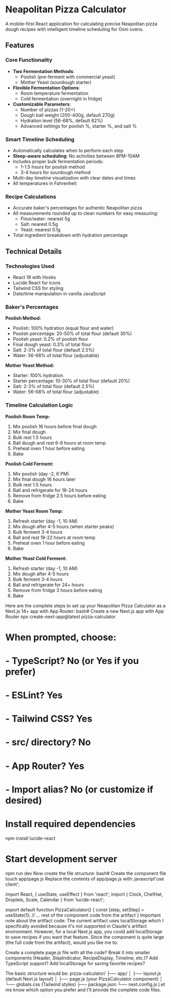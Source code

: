 # Neapolitan Pizza Calculator

A mobile-first React application for calculating precise Neapolitan pizza dough recipes with intelligent timeline scheduling for Ooni ovens.

## Features

### Core Functionality
- **Two Fermentation Methods**:
  - Poolish (pre-ferment with commercial yeast)
  - Mother Yeast (sourdough starter)
- **Flexible Fermentation Options**:
  - Room temperature fermentation
  - Cold fermentation (overnight in fridge)
- **Customizable Parameters**:
  - Number of pizzas (1-20+)
  - Dough ball weight (200-400g, default 270g)
  - Hydration level (56-68%, default 62%)
  - Advanced settings for poolish %, starter %, and salt %

### Smart Timeline Scheduling
- Automatically calculates when to perform each step
- **Sleep-aware scheduling**: No activities between 8PM-10AM
- Includes proper bulk fermentation periods:
  - 1-1.5 hours for poolish method
  - 3-4 hours for sourdough method
- Multi-day timeline visualization with clear dates and times
- All temperatures in Fahrenheit

### Recipe Calculations
- Accurate baker's percentages for authentic Neapolitan pizza
- All measurements rounded up to clean numbers for easy measuring:
  - Flour/water: nearest 5g
  - Salt: nearest 0.5g
  - Yeast: nearest 0.1g
- Total ingredient breakdown with hydration percentage

## Technical Details

### Technologies Used
- React 18 with Hooks
- Lucide React for icons
- Tailwind CSS for styling
- Date/time manipulation in vanilla JavaScript

### Baker's Percentages

**Poolish Method:**
- Poolish: 100% hydration (equal flour and water)
- Poolish percentage: 20-50% of total flour (default 30%)
- Poolish yeast: 0.2% of poolish flour
- Final dough yeast: 0.3% of total flour
- Salt: 2-3% of total flour (default 2.5%)
- Water: 56-68% of total flour (adjustable)

**Mother Yeast Method:**
- Starter: 100% hydration
- Starter percentage: 10-30% of total flour (default 20%)
- Salt: 2-3% of total flour (default 2.5%)
- Water: 56-68% of total flour (adjustable)

### Timeline Calculation Logic

**Poolish Room Temp:**
1. Mix poolish 16 hours before final dough
2. Mix final dough
3. Bulk rest 1.5 hours
4. Ball dough and rest 6-8 hours at room temp
5. Preheat oven 1 hour before eating
6. Bake

**Poolish Cold Ferment:**
1. Mix poolish (day -2, 6 PM)
2. Mix final dough 16 hours later
3. Bulk rest 1.5 hours
4. Ball and refrigerate for 18-24 hours
5. Remove from fridge 2.5 hours before eating
6. Bake

**Mother Yeast Room Temp:**
1. Refresh starter (day -1, 10 AM)
2. Mix dough after 4-5 hours (when starter peaks)
3. Bulk ferment 3-4 hours
4. Ball and rest 18-22 hours at room temp
5. Preheat oven 1 hour before eating
6. Bake

**Mother Yeast Cold Ferment:**
1. Refresh starter (day -1, 10 AM)
2. Mix dough after 4-5 hours
3. Bulk ferment 3-4 hours
4. Ball and refrigerate for 24+ hours
5. Remove from fridge 3 hours before eating
6. Bake

Here are the complete steps to set up your Neapolitan Pizza Calculator as a Next.js 14+ app with App Router:
bash# Create a new Next.js app with App Router
npx create-next-app@latest pizza-calculator
# When prompted, choose:
# - TypeScript? No (or Yes if you prefer)
# - ESLint? Yes
# - Tailwind CSS? Yes
# - src/ directory? No
# - App Router? Yes
# - Import alias? No (or customize if desired)


# Install required dependencies
npm install lucide-react

# Start development server
npm run dev
Now create the file structure:
bash# Create the component file
touch app/page.js
Replace the contents of app/page.js with:
javascript'use client';

import React, { useState, useEffect } from 'react';
import { Clock, ChefHat, Droplets, Scale, Calendar } from 'lucide-react';

export default function PizzaCalculator() {
  const [step, setStep] = useState(1);
  // ... rest of the component code from the artifact
}
Important note about the artifact code: The current artifact uses localStorage which I specifically avoided because it's not supported in Claude's artifact environment. However, for a local Next.js app, you could add localStorage to save recipes if you want that feature.
Since the component is quite large (the full code from the artifact), would you like me to:

Create a complete page.js file with all the code?
Break it into smaller components (Header, StepIndicator, RecipeDisplay, Timeline, etc.)?
Add TypeScript support?
Add localStorage for saving favorite recipes?

The basic structure would be:
pizza-calculator/
├── app/
│   ├── layout.js (default Next.js layout)
│   ├── page.js (your PizzaCalculator component)
│   └── globals.css (Tailwind styles)
├── package.json
└── next.config.js
Let me know which option you prefer and I'll provide the complete code files.